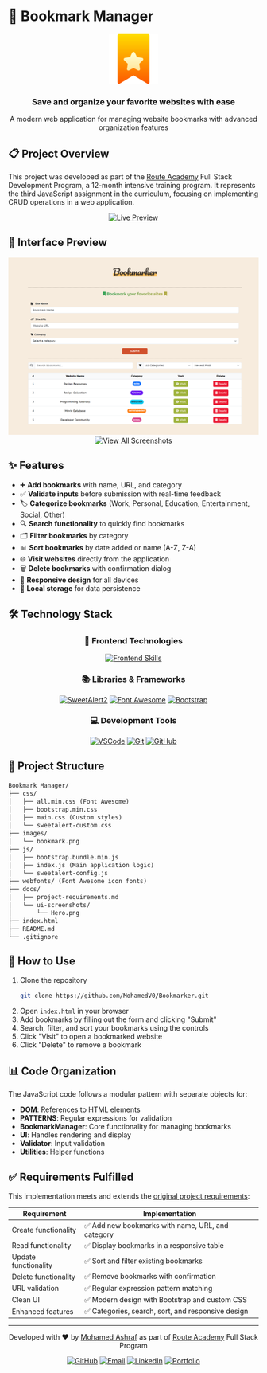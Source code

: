 # 🔖 Bookmark Manager

<div align="center">
  <img src="./images/bookmark.png" alt="Bookmark Manager Logo" width="100">
  <h3>Save and organize your favorite websites with ease</h3>
  <p>A modern web application for managing website bookmarks with advanced organization features</p>
</div>

## 📋 Project Overview

This project was developed as part of the [Route Academy](https://www.linkedin.com/company/routeacademy/) Full Stack Development Program, a 12-month intensive training program. It represents the third JavaScript assignment in the curriculum, focusing on implementing CRUD operations in a web application.

<div align="center">
  <a href="https://mohamedv0.github.io/Bookmarker/">
    <img src="https://img.shields.io/badge/View_Live_Demo-4285F4?style=for-the-badge&logo=googlechrome&logoColor=white" alt="Live Preview" />
  </a>
</div>

## 💫 Interface Preview

<div align="center">
  <img src="docs/ui-screenshots/Hero.png" alt="Bookmark Manager Interface" width="800">
  
  <a href="docs/ui-screenshots">
    <img src="https://img.shields.io/badge/View_All_Screenshots-4285F4?style=for-the-badge&logo=instagram&logoColor=white" alt="View All Screenshots" />
  </a>
</div>

## ✨ Features

- ➕ **Add bookmarks** with name, URL, and category
- ✅ **Validate inputs** before submission with real-time feedback
- 🏷️ **Categorize bookmarks** (Work, Personal, Education, Entertainment, Social, Other)
- 🔍 **Search functionality** to quickly find bookmarks
- 🗂️ **Filter bookmarks** by category
- 📊 **Sort bookmarks** by date added or name (A-Z, Z-A)
- 🌐 **Visit websites** directly from the application
- 🗑️ **Delete bookmarks** with confirmation dialog
- 📱 **Responsive design** for all devices
- 💾 **Local storage** for data persistence

## 🛠️ Technology Stack

<div align="center">

### 🎨 Frontend Technologies
[![Frontend Skills](https://skillicons.dev/icons?i=html,css,js,bootstrap)](https://skillicons.dev)

### 📚 Libraries & Frameworks
[![SweetAlert2](https://img.shields.io/badge/SweetAlert2-8A2BE2?style=for-the-badge&logo=javascript&logoColor=white&style=plastic)](https://sweetalert2.github.io/)
[![Font Awesome](https://img.shields.io/badge/Font_Awesome-528DD7?style=for-the-badge&logo=font-awesome&logoColor=white&style=plastic)](https://fontawesome.com/)
[![Bootstrap](https://img.shields.io/badge/Bootstrap-7952B3?style=for-the-badge&logo=bootstrap&logoColor=white&style=plastic)](https://getbootstrap.com/)

### 💻 Development Tools
[![VSCode](https://img.shields.io/badge/VS_Code-007ACC?style=for-the-badge&logo=visual-studio-code&logoColor=white&style=plastic)](https://code.visualstudio.com/)
[![Git](https://img.shields.io/badge/Git-F05032?style=for-the-badge&logo=git&logoColor=white&style=plastic)](https://git-scm.com/)
[![GitHub](https://img.shields.io/badge/GitHub-181717?style=for-the-badge&logo=github&logoColor=white&style=plastic)](https://github.com/)

</div>

## 📁 Project Structure

```
Bookmark Manager/
├── css/
│   ├── all.min.css (Font Awesome)
│   ├── bootstrap.min.css
│   ├── main.css (Custom styles)
│   └── sweetalert-custom.css
├── images/
│   └── bookmark.png
├── js/
│   ├── bootstrap.bundle.min.js
│   ├── index.js (Main application logic)
│   └── sweetalert-config.js
├── webfonts/ (Font Awesome icon fonts)
├── docs/
│   ├── project-requirements.md
│   └── ui-screenshots/
│       └── Hero.png
├── index.html
├── README.md
└── .gitignore
```

## 🚀 How to Use

1. Clone the repository
   ```bash
   git clone https://github.com/MohamedV0/Bookmarker.git
   ```
2. Open `index.html` in your browser
3. Add bookmarks by filling out the form and clicking "Submit"
4. Search, filter, and sort your bookmarks using the controls
5. Click "Visit" to open a bookmarked website
6. Click "Delete" to remove a bookmark

## 📊 Code Organization

The JavaScript code follows a modular pattern with separate objects for:

- **DOM**: References to HTML elements
- **PATTERNS**: Regular expressions for validation
- **BookmarkManager**: Core functionality for managing bookmarks
- **UI**: Handles rendering and display
- **Validator**: Input validation
- **Utilities**: Helper functions

## ✅ Requirements Fulfilled

This implementation meets and extends the [original project requirements](./docs/project-requirements.md):

| Requirement | Implementation |
|-------------|----------------|
| Create functionality | ✅ Add new bookmarks with name, URL, and category |
| Read functionality | ✅ Display bookmarks in a responsive table |
| Update functionality | ✅ Sort and filter existing bookmarks |
| Delete functionality | ✅ Remove bookmarks with confirmation |
| URL validation | ✅ Regular expression pattern matching |
| Clean UI | ✅ Modern design with Bootstrap and custom CSS |
| Enhanced features | ✅ Categories, search, sort, and responsive design |

---

<div align="center">
  <p>Developed with ❤️ by <a href="https://github.com/MohamedV0">Mohamed Ashraf</a> as part of <a href="https://www.linkedin.com/company/routeacademy/">Route Academy</a> Full Stack Program</p>
  <p>
    <a href="https://github.com/MohamedV0"><img src="https://img.shields.io/badge/GitHub-MohamedV0-181717?style=flat&logo=github&logoColor=white" alt="GitHub"></a>
    <a href="mailto:mohamed.ashraf.v0@gmail.com"><img src="https://img.shields.io/badge/Contact-Email-EA4335?style=flat&logo=gmail&logoColor=white" alt="Email"></a>
    <a href="https://www.linkedin.com/in/mohamed-ashraf-v0/"><img src="https://img.shields.io/badge/LinkedIn-Profile-0A66C2?style=flat&logo=linkedin&logoColor=white" alt="LinkedIn"></a>
    <a href="https://mohamedv0.netlify.app/"><img src="https://img.shields.io/badge/Portfolio-Website-00C7B7?style=flat&logo=netlify&logoColor=white" alt="Portfolio"></a>
  </p>
</div>